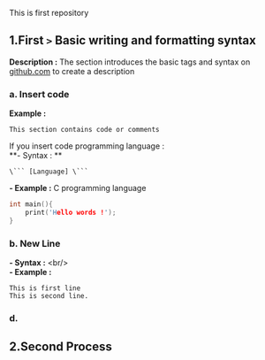 This is first repository 


## 1.First `>` Basic writing and formatting syntax 
**Description :** The section introduces the basic tags and syntax on [github.com](https//:github.com) to create a description 

### a. Insert code 
**Example :**
```
This section contains code or comments
```
If you insert code programming language :<br/>
**- Syntax : ** 
``` 
\``` [Language] \```

``` 

**- Example :** C programming language
```C
int main(){
    print('Hello words !');
}
```


### b. New Line 
**- Syntax :** \<br/> <br/>
**- Example :**

```
This is first line 
This is second line.

```


### d. 


## 2.Second Process
